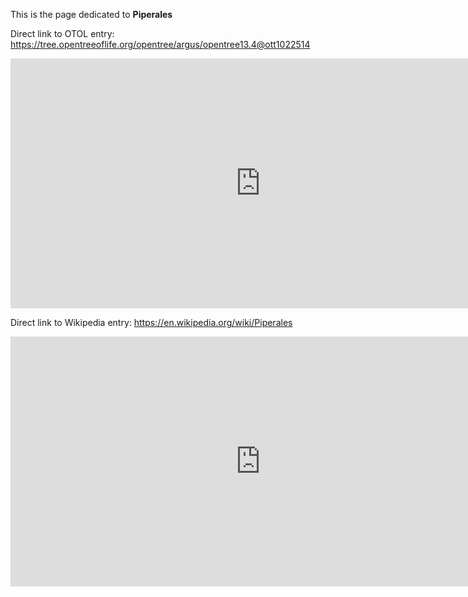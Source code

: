 This is the page dedicated to **Piperales**


Direct link to OTOL entry: https://tree.opentreeoflife.org/opentree/argus/opentree13.4@ott1022514



<html>
    <body>
    <iframe src="https://tree.opentreeoflife.org/opentree/argus/opentree13.4@ott1022514"
    width="800" height="400" frameborder="0" allowfullscreen> </iframe>
    </body>
</html>
    


Direct link to Wikipedia entry: https://en.wikipedia.org/wiki/Piperales



<html>
    <body>
    <iframe src="https://en.wikipedia.org/wiki/Piperales"
    width="800" height="400" frameborder="0" allowfullscreen> </iframe>
    </body>
</html>
    
